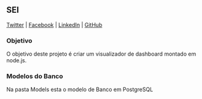 ## SEI
[Twitter](http://www.twitter.com.br/Diego_S_Machado) | [Facebook](https://www.facebook.com/diego.s.machado) | [LinkedIn](https://www.linkedin.com/in/diego-machado-78265a56/) | [GitHub](https://github.com/DiegoSMachado)

### Objetivo
O objetivo deste projeto é criar um visualizador de dashboard montado em node.js.

### Modelos do Banco
Na pasta Models esta o modelo de Banco em PostgreSQL